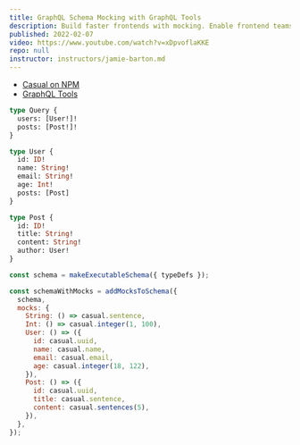 ```yaml
---
title: GraphQL Schema Mocking with GraphQL Tools
description: Build faster frontends with mocking. Enable frontend teams to focus on building functionality and UI without waiting for the backend implementation.
published: 2022-02-07
video: https://www.youtube.com/watch?v=xDpvoflaKKE
repo: null
instructor: instructors/jamie-barton.md
---
```


- [Casual on NPM](https://www.npmjs.com/package/casual)
- [GraphQL Tools](https://www.graphql-tools.com/docs/mocking)

```graphql
type Query {
  users: [User!]!
  posts: [Post!]!
}

type User {
  id: ID!
  name: String!
  email: String!
  age: Int!
  posts: [Post]
}

type Post {
  id: ID!
  title: String!
  content: String!
  author: User!
}
```

```js
const schema = makeExecutableSchema({ typeDefs });

const schemaWithMocks = addMocksToSchema({
  schema,
  mocks: {
    String: () => casual.sentence,
    Int: () => casual.integer(1, 100),
    User: () => ({
      id: casual.uuid,
      name: casual.name,
      email: casual.email,
      age: casual.integer(18, 122),
    }),
    Post: () => ({
      id: casual.uuid,
      title: casual.sentence,
      content: casual.sentences(5),
    }),
  },
});
```
